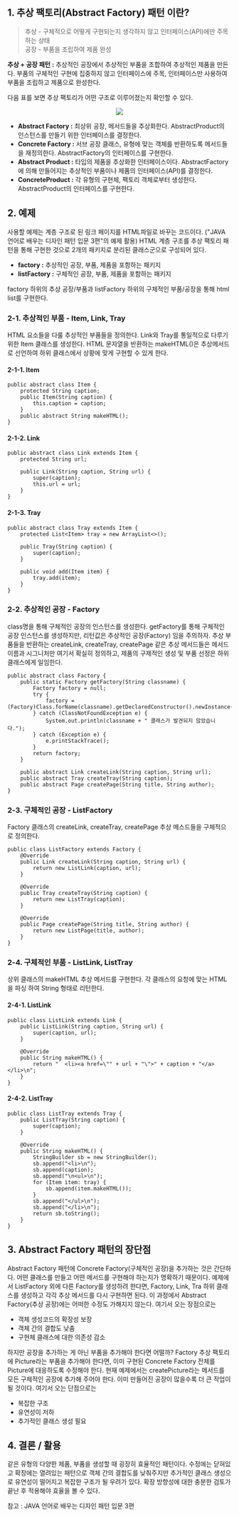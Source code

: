 ## 1\. 추상 팩토리(Abstract Factory) 패턴 이란?

> 추상 - 구체적으로 어떻게 구현되는지 생각하지 않고 인터페이스(API)에만 주목하는 상태  
> 공장 - 부품을 조립하여 제품 완성

**추상 + 공장 패턴 :** 추상적인 공장에서 추상적인 부품을 조합하여 추상적인 제품을 만든다. 부품의 구체적인 구현에 집중하지 않고 인터페이스에 주목, 인터페이스만 사용하여 부품을 조립하고 제품으로 완성한다.

다음 표를 보면 추상 팩토리가 어떤 구조로 이루어졌는지 확인할 수 있다.
<p align="center"><img src="./AbstractFactory/images/diagram.png"/></p>

-   **Abstract Factory :** 최상위 공장, 메서드들을 추상화한다. AbstractProduct의 인스턴스를 만들기 위한 인터페이스를 결정한다.
-   **Concrete Factory :** 서브 공장 클래스, 유형에 맞는 객체를 반환하도록 메서드들을 재정의한다. AbstractFactory의 인터페이스를 구현한다.
-   **Abstract Product :** 타입의 제품을 추상화한 인터페이스이다. AbstractFactory에 의해 만들어지는 추상적인 부품이나 제품의 인터페이스(API)를 결정한다.
-   **ConcreteProduct :** 각 유형의 구현체, 팩토리 객체로부터 생성한다. AbstractProduct의 인터페이스를 구현한다.

## 2\. 예제

사용할 예제는 계층 구조로 된 링크 페이지를 HTML파일로 바꾸는 코드이다. ("JAVA 언어로 배우는 디자인 패턴 입문 3편"의 예제 활용) HTML 계층 구조를 추상 팩토리 패턴을 통해 구현한 것으로 2개의 패키지로 분리된 클래스군으로 구성되어 있다.

-   **factory :** 추상적인 공장, 부품, 제품을 포함하는 패키지
-   **listFactory :** 구체적인 공장, 부품, 제품을 포함하는 패키지

factory 하위의 추상 공장/부품과 listFactory 하위의 구체적인 부품/공장을 통해 html list를 구현한다.

### 2-1. 추상적인 부품 - Item, Link, Tray

HTML 요소들을 다룰 추상적인 부품들을 정의한다. Link와 Tray를 통일적으로 다루기 위한 Item 클래스를 생성한다. HTML 문자열을 반환하는 makeHTML()은 추상메서드로 선언하여 하위 클래스에서 상황에 맞게 구현할 수 있게 한다.

#### 2-1-1. Item

```
public abstract class Item {
    protected String caption;
    public Item(String caption) {
        this.caption = caption;
    }
    public abstract String makeHTML();
}
```

#### 2-1-2. Link

```
public abstract class Link extends Item {
    protected String url;

    public Link(String caption, String url) {
        super(caption);
        this.url = url;
    }
}
```

#### 2-1-3. Tray

```
public abstract class Tray extends Item {
    protected List<Item> tray = new ArrayList<>();

    public Tray(String caption) {
        super(caption);
    }

    public void add(Item item) {
        tray.add(item);
    }
}
```

### 2-2. 추상적인 공장 - Factory

class명을 통해 구체적인 공장의 인스턴스를 생성한다. getFactory를 통해 구체적인 공장 인스턴스를 생성하지만, 리턴값은 추상적인 공장(Factory) 임을 주의하자. 추상 부품들을 반환하는 createLink, createTray, createPage 같은 추상 메서드들은 메서드 이름과 시그니처만 여기서 확실히 정의하고, 제품의 구제적인 생성 및 부품 선정은 하위 클래스에게 일임한다.

```
public abstract class Factory {
    public static Factory getFactory(String classname) {
        Factory factory = null;
        try {
            factory = (Factory)Class.forName(classname).getDeclaredConstructor().newInstance();
        } catch (ClassNotFoundException e) {
            System.out.println(classname + " 클래스가 발견되지 않았습니다.");
        } catch (Exception e) {
            e.printStackTrace();
        }
        return factory;
    }

    public abstract Link createLink(String caption, String url);
    public abstract Tray createTray(String caption);
    public abstract Page createPage(String title, String author);
}
```

### 2-3. 구체적인 공장 - ListFactory

Factory 클래스의 createLink, createTray, createPage 추상 메스드들을 구체적으로 정의한다. 

```
public class ListFactory extends Factory {
    @Override
    public Link createLink(String caption, String url) {
        return new ListLink(caption, url);
    }

    @Override
    public Tray createTray(String caption) {
        return new ListTray(caption);
    }

    @Override
    public Page createPage(String title, String author) {
        return new ListPage(title, author);
    }
}
```

### 2-4. 구체적인 부품 - ListLink, ListTray

상위 클래스의 makeHTML 추상 메서드를 구현한다. 각 클래스의 요청에 맞는 HTML을 파싱 하여 String 형태로 리턴한다.

#### 2-4-1. ListLink

```
public class ListLink extends Link {
    public ListLink(String caption, String url) {
        super(caption, url);
    }

    @Override
    public String makeHTML() {
        return "  <li><a href=\"" + url + "\">" + caption + "</a></li>\n";
    }
}
```

#### 2-4-2. ListTray

```
public class ListTray extends Tray {
    public ListTray(String caption) {
        super(caption);
    }

    @Override
    public String makeHTML() {
        StringBuilder sb = new StringBuilder();
        sb.append("<li>\n");
        sb.append(caption);
        sb.append("\n<ul>\n");
        for (Item item: tray) {
            sb.append(item.makeHTML());
        }
        sb.append("</ul>\n");
        sb.append("</li>\n");
        return sb.toString();
    }
}
```

## 3\. Abstract Factory 패턴의 장단점

Abstract Factory 패턴에 Concrete Factory(구체적인 공장)을 추가하는 것은 간단하다. 어떤 클래스를 만들고 어떤 메서드를 구현해야 하는지가 명확하기 때문이다. 예제에서 ListFactory 외에 다른 Factory를 생성하려 한다면, Factory, Link, Tra 하위 클래스를 생성하고 각각 추상 메서드를 다시 구현하면 된다. 이 과정에서 Abstract Factory(추상 공장)에는 어떠한 수정도 가해지지 않는다. 여기서 오는 장점으로는 

-   객체 생성코드의 확장성 보장
-   객체 간의 결합도 낮춤
-   구현체 클래스에 대한 의존성 감소

하지만 공장을 추가하는 게 아닌 부품을 추가해야 한다면 어떨까? Factory 추상 팩토리에 Picture라는 부품을 추가해야 한다면, 이미 구현된 Concrete Factory 전체를 Picture에 대응하도록 수정해야 한다. 현재 예제에서는 createPicture라는 메서드를 모든 구체적인 공장에 추가해 주어야 한다. 이미 만들어진 공장이 많을수록 더 큰 작업이 될 것이다. 여기서 오는 단점으로는 

-   복잡한 구조
-   유연성이 저하
-   추가적인 클래스 생성 필요

## 4\. 결론 / 활용

같은 유형의 다양한 제품, 부품을 생성할 때 굉장히 효율적인 패턴이다. 수정에는 닫혀있고 확장에는 열려있는 패턴으로 객체 간의 결합도를 낮춰주지만 추가적인 클래스 생성으로 유연성이 떨어지고 복잡한 구조가 될 우려가 있다. 확장 방향성에 대한 충분한 검토가 끝난 후 적용해야 효율을 볼 수 있다.

참고 : JAVA 언어로 배우는 디자인 패턴 입문 3편
